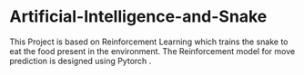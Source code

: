 # Artificial-Intelligence-and-Snake
This Project is based on Reinforcement Learning which trains the snake to eat the food present in the environment. The Reinforcement model for move prediction is designed using Pytorch .
